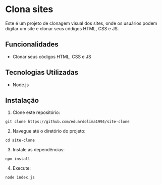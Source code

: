 # Clona sites

Este é um projeto de clonagem visual dos sites, onde os usuários podem digitar um site e clonar seus códigos HTML, CSS e JS.

## Funcionalidades

- Clonar seus códigos HTML, CSS e JS

## Tecnologias Utilizadas

- Node.js

## Instalação

1. Clone este repositório:

```
git clone https://github.com/eduardolima1994/site-clone
```

2. Navegue até o diretório do projeto:

```
cd site-clone
```

3. Instale as dependências:

```
npm install
```

4. Execute:

```
node index.js
```
